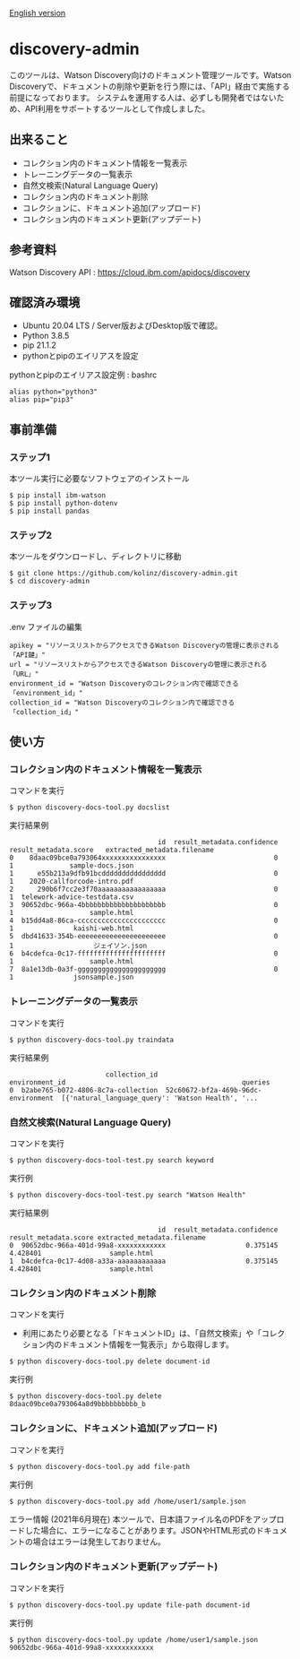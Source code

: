 [English version](https://github.com/kolinz/discovery-admin/blob/main/README.md)

# discovery-admin
このツールは、Watson Discovery向けのドキュメント管理ツールです。Watson Discoveryで、ドキュメントの削除や更新を行う際には、「API」経由で実施する前提になっております。
システムを運用する人は、必ずしも開発者ではないため、API利用をサポートするツールとして作成しました。

## 出来ること
- コレクション内のドキュメント情報を一覧表示
- トレーニングデータの一覧表示
- 自然文検索(Natural Language Query)
- コレクション内のドキュメント削除
- コレクションに、ドキュメント追加(アップロード)
- コレクション内のドキュメント更新(アップデート)

## 参考資料
Watson Discovery API : https://cloud.ibm.com/apidocs/discovery

## 確認済み環境
- Ubuntu 20.04 LTS / Server版およびDesktop版で確認。
- Python 3.8.5
- pip 21.1.2
- pythonとpipのエイリアスを設定


pythonとpipのエイリアス設定例 : bashrc
```
alias python="python3" 
alias pip="pip3" 
```

## 事前準備
### ステップ1
本ツール実行に必要なソフトウェアのインストール
```
$ pip install ibm-watson
$ pip install python-dotenv
$ pip install pandas
```
### ステップ2
本ツールをダウンロードし、ディレクトリに移動
```
$ git clone https://github.com/kolinz/discovery-admin.git
$ cd discovery-admin
```
### ステップ3
.env ファイルの編集
```
apikey = "リソースリストからアクセスできるWatson Discoveryの管理に表示される「API鍵」"
url = "リソースリストからアクセスできるWatson Discoveryの管理に表示される「URL」"
environment_id = "Watson Discoveryのコレクション内で確認できる「environment_id」"
collection_id = "Watson Discoveryのコレクション内で確認できる「collection_id」"
```
## 使い方
### コレクション内のドキュメント情報を一覧表示
コマンドを実行
```
$ python discovery-docs-tool.py docslist
```
実行結果例
```
                                     id  result_metadata.confidence  result_metadata.score   extracted_metadata.filename
0    8daac09bce0a793064xxxxxxxxxxxxxxxx                           0                      1              sample-docs.json
1      e55b213a9dfb91bcdddddddddddddddd                           0                      1    2020-callforcode-intro.pdf
2      290b6f7cc2e3f70aaaaaaaaaaaaaaaaa                           0                      1  telework-advice-testdata.csv
3  90652dbc-966a-4bbbbbbbbbbbbbbbbbbbbb                           0                      1                   sample.html
4  b15dd4a8-86ca-cccccccccccccccccccccc                           0                      1               kaishi-web.html
5  dbd41633-354b-eeeeeeeeeeeeeeeeeeeeee                           0                      1                    ジェイソン.json
6  b4cdefca-0c17-ffffffffffffffffffffff                           0                      1                   sample.html
7  8a1e13db-0a3f-gggggggggggggggggggggg                           0                      1               jsonsample.json
```

### トレーニングデータの一覧表示
コマンドを実行
```
$ python discovery-docs-tool.py traindata
```
実行結果例
```
                        collection_id                       environment_id                                            queries
0  b2abe765-b072-4806-8c7a-collection  52c60672-bf2a-469b-96dc-environment  [{'natural_language_query': 'Watson Health', '...
```

### 自然文検索(Natural Language Query)
コマンドを実行
```
$ python discovery-docs-tool-test.py search keyword
```
実行例
```
$ python discovery-docs-tool-test.py search "Watson Health"
```
実行結果例
```
                                     id  result_metadata.confidence  result_metadata.score extracted_metadata.filename
0  90652dbc-966a-401d-99a8-xxxxxxxxxxxx                    0.375145               4.428401                 sample.html
1  b4cdefca-0c17-4d08-a33a-aaaaaaaaaaaa                    0.375145               4.428401                 sample.html
```

### コレクション内のドキュメント削除
コマンドを実行
- 利用にあたり必要となる「ドキュメントID」は、「自然文検索」や「コレクション内のドキュメント情報を一覧表示」から取得します。
```
$ python discovery-docs-tool.py delete document-id
```
実行例
```
$ python discovery-docs-tool.py delete 8daac09bce0a793064a8d9bbbbbbbbbb_b
```

### コレクションに、ドキュメント追加(アップロード)
コマンドを実行
```
$ python discovery-docs-tool.py add file-path
```
実行例
```
$ python discovery-docs-tool.py add /home/user1/sample.json
```
エラー情報 (2021年6月現在)
本ツールで、日本語ファイル名のPDFをアップロードした場合に、エラーになることがあります。JSONやHTML形式のドキュメントの場合はエラーは発生しておりません。

### コレクション内のドキュメント更新(アップデート)
コマンドを実行
```
$ python discovery-docs-tool.py update file-path document-id
```
実行例
```
$ python discovery-docs-tool.py update /home/user1/sample.json 90652dbc-966a-401d-99a8-xxxxxxxxxxxx
```
